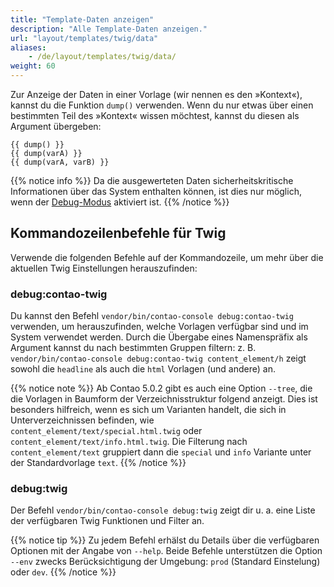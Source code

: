 ```yaml
---
title: "Template-Daten anzeigen"
description: "Alle Template-Daten anzeigen."
url: "layout/templates/twig/data"
aliases:
    - /de/layout/templates/twig/data/
weight: 60
---
```



Zur Anzeige der Daten in einer Vorlage (wir nennen es den »Kontext«), kannst du die Funktion `dump()` verwenden. 
Wenn du nur etwas über einen bestimmten Teil des »Kontext« wissen möchtest, kannst du diesen als Argument übergeben:

```twig
{{ dump() }}
{{ dump(varA) }}
{{ dump(varA, varB) }}
```

{{% notice info %}}
Da die ausgewerteten Daten sicherheitskritische Informationen über das System enthalten können, ist dies nur möglich, wenn der 
[Debug-Modus](/de/system/debug-modus/) aktiviert ist.
{{% /notice %}}


## Kommandozeilenbefehle für Twig

Verwende die folgenden Befehle auf der Kommandozeile, um mehr über die aktuellen Twig Einstellungen herauszufinden:


### debug:contao-twig

Du kannst den Befehl `vendor/bin/contao-console debug:contao-twig` verwenden, um herauszufinden, welche Vorlagen verfügbar sind 
und im System verwendet werden. Durch die Übergabe eines Namenspräfix als Argument kannst du nach bestimmten Gruppen filtern: z. B. 
`vendor/bin/contao-console debug:contao-twig content_element/h` zeigt sowohl die `headline` als auch die `html` Vorlagen (und andere) an. 


{{% notice note %}}
Ab Contao 5.0.2 gibt es auch eine Option `--tree`, die die Vorlagen in Baumform der Verzeichnisstruktur folgend anzeigt. Dies ist 
besonders hilfreich, wenn es sich um Varianten handelt, die sich in Unterverzeichnissen befinden, wie `content_element/text/special.html.twig` 
oder `content_element/text/info.html.twig`. Die Filterung nach `content_element/text` gruppiert dann die `special` und `info` Variante unter 
der Standardvorlage `text`.
{{% /notice %}}


### debug:twig

Der Befehl `vendor/bin/contao-console debug:twig` zeigt dir u. a. eine Liste der verfügbaren Twig Funktionen und Filter an.


{{% notice tip %}}
Zu jedem Befehl erhälst du Details über die verfügbaren Optionen mit der Angabe von `--help`. Beide Befehle unterstützen die 
Option `--env` zwecks Berücksichtigung der Umgebung: `prod` (Standard Einstelung) oder `dev`.
{{% /notice %}}